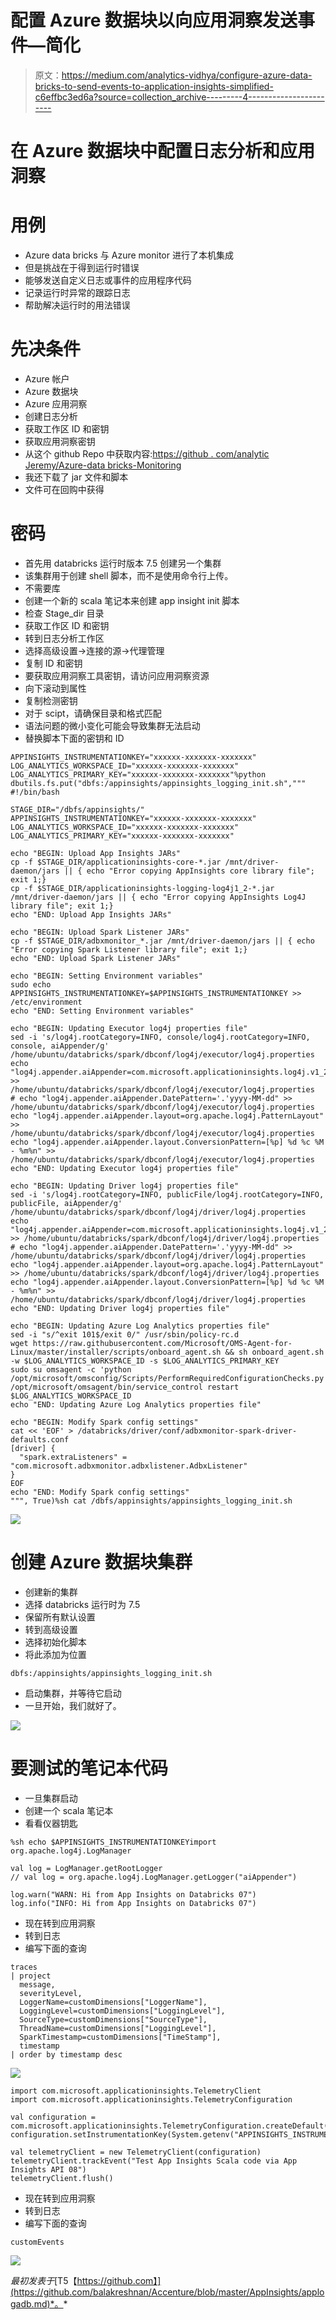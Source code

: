 # 配置 Azure 数据块以向应用洞察发送事件—简化

> 原文：<https://medium.com/analytics-vidhya/configure-azure-data-bricks-to-send-events-to-application-insights-simplified-c6effbc3ed6a?source=collection_archive---------4----------------------->

# 在 Azure 数据块中配置日志分析和应用洞察

# 用例

*   Azure data bricks 与 Azure monitor 进行了本机集成
*   但是挑战在于得到运行时错误
*   能够发送自定义日志或事件的应用程序代码
*   记录运行时异常的跟踪日志
*   帮助解决运行时的用法错误

# 先决条件

*   Azure 帐户
*   Azure 数据块
*   Azure 应用洞察
*   创建日志分析
*   获取工作区 ID 和密钥
*   获取应用洞察密钥
*   从这个 github Repo 中获取内容:[https://github . com/analytic Jeremy/Azure-data bricks-Monitoring](https://github.com/AnalyticJeremy/Azure-Databricks-Monitoring)
*   我还下载了 jar 文件和脚本
*   文件可在回购中获得

# 密码

*   首先用 databricks 运行时版本 7.5 创建另一个集群
*   该集群用于创建 shell 脚本，而不是使用命令行上传。
*   不需要库
*   创建一个新的 scala 笔记本来创建 app insight init 脚本
*   检查 Stage_dir 目录
*   获取工作区 ID 和密钥
*   转到日志分析工作区
*   选择高级设置->连接的源->代理管理
*   复制 ID 和密钥
*   要获取应用洞察工具密钥，请访问应用洞察资源
*   向下滚动到属性
*   复制检测密钥
*   对于 scipt，请确保目录和格式匹配
*   语法问题的微小变化可能会导致集群无法启动
*   替换脚本下面的密钥和 ID

```
APPINSIGHTS_INSTRUMENTATIONKEY="xxxxxx-xxxxxxx-xxxxxxx" LOG_ANALYTICS_WORKSPACE_ID="xxxxxx-xxxxxxx-xxxxxxx" LOG_ANALYTICS_PRIMARY_KEY="xxxxxx-xxxxxxx-xxxxxxx"%python
dbutils.fs.put("dbfs:/appinsights/appinsights_logging_init.sh","""
#!/bin/bash

STAGE_DIR="/dbfs/appinsights/"
APPINSIGHTS_INSTRUMENTATIONKEY="xxxxxx-xxxxxxx-xxxxxxx"
LOG_ANALYTICS_WORKSPACE_ID="xxxxxx-xxxxxxx-xxxxxxx"
LOG_ANALYTICS_PRIMARY_KEY="xxxxxx-xxxxxxx-xxxxxxx"

echo "BEGIN: Upload App Insights JARs"
cp -f $STAGE_DIR/applicationinsights-core-*.jar /mnt/driver-daemon/jars || { echo "Error copying AppInsights core library file"; exit 1;}
cp -f $STAGE_DIR/applicationinsights-logging-log4j1_2-*.jar /mnt/driver-daemon/jars || { echo "Error copying AppInsights Log4J library file"; exit 1;}
echo "END: Upload App Insights JARs"

echo "BEGIN: Upload Spark Listener JARs"
cp -f $STAGE_DIR/adbxmonitor_*.jar /mnt/driver-daemon/jars || { echo "Error copying Spark Listener library file"; exit 1;}
echo "END: Upload Spark Listener JARs"

echo "BEGIN: Setting Environment variables"
sudo echo APPINSIGHTS_INSTRUMENTATIONKEY=$APPINSIGHTS_INSTRUMENTATIONKEY >> /etc/environment
echo "END: Setting Environment variables"

echo "BEGIN: Updating Executor log4j properties file"
sed -i 's/log4j.rootCategory=INFO, console/log4j.rootCategory=INFO, console, aiAppender/g' /home/ubuntu/databricks/spark/dbconf/log4j/executor/log4j.properties
echo "log4j.appender.aiAppender=com.microsoft.applicationinsights.log4j.v1_2.ApplicationInsightsAppender" >> /home/ubuntu/databricks/spark/dbconf/log4j/executor/log4j.properties
# echo "log4j.appender.aiAppender.DatePattern='.'yyyy-MM-dd" >> /home/ubuntu/databricks/spark/dbconf/log4j/executor/log4j.properties
echo "log4j.appender.aiAppender.layout=org.apache.log4j.PatternLayout" >> /home/ubuntu/databricks/spark/dbconf/log4j/executor/log4j.properties
echo "log4j.appender.aiAppender.layout.ConversionPattern=[%p] %d %c %M - %m%n" >> /home/ubuntu/databricks/spark/dbconf/log4j/executor/log4j.properties
echo "END: Updating Executor log4j properties file"

echo "BEGIN: Updating Driver log4j properties file"
sed -i 's/log4j.rootCategory=INFO, publicFile/log4j.rootCategory=INFO, publicFile, aiAppender/g' /home/ubuntu/databricks/spark/dbconf/log4j/driver/log4j.properties
echo "log4j.appender.aiAppender=com.microsoft.applicationinsights.log4j.v1_2.ApplicationInsightsAppender" >> /home/ubuntu/databricks/spark/dbconf/log4j/driver/log4j.properties
# echo "log4j.appender.aiAppender.DatePattern='.'yyyy-MM-dd" >> /home/ubuntu/databricks/spark/dbconf/log4j/driver/log4j.properties
echo "log4j.appender.aiAppender.layout=org.apache.log4j.PatternLayout" >> /home/ubuntu/databricks/spark/dbconf/log4j/driver/log4j.properties
echo "log4j.appender.aiAppender.layout.ConversionPattern=[%p] %d %c %M - %m%n" >> /home/ubuntu/databricks/spark/dbconf/log4j/driver/log4j.properties
echo "END: Updating Driver log4j properties file"

echo "BEGIN: Updating Azure Log Analytics properties file"
sed -i "s/^exit 101$/exit 0/" /usr/sbin/policy-rc.d
wget https://raw.githubusercontent.com/Microsoft/OMS-Agent-for-Linux/master/installer/scripts/onboard_agent.sh && sh onboard_agent.sh -w $LOG_ANALYTICS_WORKSPACE_ID -s $LOG_ANALYTICS_PRIMARY_KEY
sudo su omsagent -c 'python /opt/microsoft/omsconfig/Scripts/PerformRequiredConfigurationChecks.py'
/opt/microsoft/omsagent/bin/service_control restart $LOG_ANALYTICS_WORKSPACE_ID
echo "END: Updating Azure Log Analytics properties file"

echo "BEGIN: Modify Spark config settings"
cat << 'EOF' > /databricks/driver/conf/adbxmonitor-spark-driver-defaults.conf
[driver] {
  "spark.extraListeners" = "com.microsoft.adbxmonitor.adbxlistener.AdbxListener"
}
EOF
echo "END: Modify Spark config settings"
""", True)%sh cat /dbfs/appinsights/appinsights_logging_init.sh
```

![](img/df99b4f7de44457344a8ee2b96de6532.png)

# 创建 Azure 数据块集群

*   创建新的集群
*   选择 databricks 运行时为 7.5
*   保留所有默认设置
*   转到高级设置
*   选择初始化脚本
*   将此添加为位置

```
dbfs:/appinsights/appinsights_logging_init.sh
```

*   启动集群，并等待它启动
*   一旦开始，我们就好了。

![](img/ce5c568f105077f5e6e557f7e1b5ac04.png)

# 要测试的笔记本代码

*   一旦集群启动
*   创建一个 scala 笔记本
*   看看仪器钥匙

```
%sh echo $APPINSIGHTS_INSTRUMENTATIONKEYimport org.apache.log4j.LogManager

val log = LogManager.getRootLogger
// val log = org.apache.log4j.LogManager.getLogger("aiAppender")

log.warn("WARN: Hi from App Insights on Databricks 07")
log.info("INFO: Hi from App Insights on Databricks 07")
```

*   现在转到应用洞察
*   转到日志
*   编写下面的查询

```
traces 
| project 
  message,
  severityLevel,
  LoggerName=customDimensions["LoggerName"], 
  LoggingLevel=customDimensions["LoggingLevel"],
  SourceType=customDimensions["SourceType"],
  ThreadName=customDimensions["LoggingLevel"],
  SparkTimestamp=customDimensions["TimeStamp"],
  timestamp 
| order by timestamp desc
```

![](img/a0c6d95bafefb935318943de30cceed8.png)

```
import com.microsoft.applicationinsights.TelemetryClient
import com.microsoft.applicationinsights.TelemetryConfiguration

val configuration = com.microsoft.applicationinsights.TelemetryConfiguration.createDefault()
configuration.setInstrumentationKey(System.getenv("APPINSIGHTS_INSTRUMENTATIONKEY"))

val telemetryClient = new TelemetryClient(configuration)
telemetryClient.trackEvent("Test App Insights Scala code via App Insights API 08")
telemetryClient.flush()
```

*   现在转到应用洞察
*   转到日志
*   编写下面的查询

```
customEvents
```

![](img/ed7cfaff377ea4e1f04a8df071de0f6d.png)

*最初发表于*[T5【https://github.com】](https://github.com/balakreshnan/Accenture/blob/master/AppInsights/applogadb.md)*。*